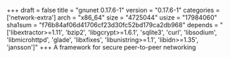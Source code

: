 +++
draft = false
title = "gnunet 0.17.6-1"
version = "0.17.6-1"
categories = ['network-extra']
arch = "x86_64"
size = "4725044"
usize = "17984060"
sha1sum = "f76b84af06d41706cf23d30fc52bd179ca2db968"
depends = "['libextractor>=1.11', 'bzip2', 'libgcrypt>=1.6.1', 'sqlite3', 'curl', 'libsodium', 'libmicrohttpd', 'glade', 'libxfixes', 'libunistring>=1.1', 'libidn>=1.35', 'jansson']"
+++
A framework for secure peer-to-peer networking